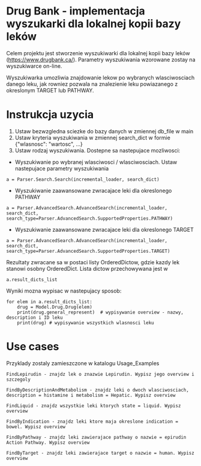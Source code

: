 # Drug Bank - implementacja wyszukarki dla lokalnej kopii bazy leków


Celem projektu jest stworzenie wyszukiwarki dla lokalnej kopii bazy leków (https://www.drugbank.ca/).
Parametry wyszukiwania wzorowane zostay na wyszukiwarce on-line.

Wyszukiwarka umozliwia znajdowanie lekow po wybranych wlasciwosciach danego leku, jak rowniez pozwala na znalezienie leku powiazanego z okreslonym TARGET lub PATHWAY.

# Instrukcja uzycia

1. Ustaw bezwzgledna sciezke do bazy danych w zmiennej db_file w main
2. Ustaw kryteria wyszukiwania w zmiennej search_dict w formie {"wlasnosc": "wartosc", ...}
3. Ustaw rodzaj wyszukiwania. Dostepne sa nastepujace mozliwosci:
+ Wyszukiwanie po wybranej wlasciwosci / wlasciwosciach. Ustaw nastepujace parametry wyszukiwania
```
a = Parser.Search.Search(incremental_loader, search_dict)
```
+ Wyszukiwanie zaawansowane zwracajace leki dla okreslonego PATHWAY
```
a = Parser.AdvancedSearch.AdvancedSearch(incremental_loader, search_dict, search_type=Parser.AdvancedSearch.SupportedProperties.PATHWAY)
```
+ Wyszukiwanie zaawansowane zwracajace leki dla okreslonego TARGET
```
a = Parser.AdvancedSearch.AdvancedSearch(incremental_loader, search_dict, search_type=Parser.AdvancedSearch.SupportedProperties.TARGET)
```

Rezultaty zwracane sa w postaci listy OrderedDictow, gdzie kazdy lek stanowi osobny OrderedDict.
Lista dictow przechowywana jest w 
```
a.result_dicts_list
``` 
Wyniki mozna wypisac w nastepujacy sposob:
```
for elem in a.result_dicts_list:
    drug = Model.Drug.Drug(elem)
    print(drug.general_represent)  # wypisywanie overview - nazwy, description i ID leku
    print(drug) # wypisywanie wszystkich wlasnosci leku
``` 

# Use cases

Przyklady zostaly zamieszczone w katalogu Usage_Examples

```
FindLepirudin - znajdz lek o znazwie Lepirudin. Wypisz jego overview i szczegoly

FindByDescriptionAndMetabolism - znajdz leki o dwoch wlasciwosciach, description = histamine i metabolism = Hepatic. Wypisz overview

FindLiquid - znajdz wszystkie leki ktorych state = liquid. Wypisz overview

FindByIndication - znajdz leki ktore maja okreslone indication = bowel. Wypisz overview

FindByPathway - znajdz leki zawierajace pathway o nazwie = epirudin Action Pathway. Wypisz overview 

FindByTarget - znajdz leki zawierajace target o nazwie = human. Wypisz overview

```
